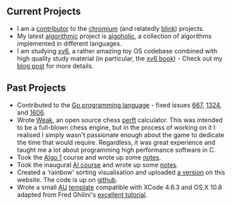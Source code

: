 ## Current Projects ##

* I am a [contributor][0] to the [chromium][1] (and relatedly [blink][2]) projects.
* My latest [algorithmic][3] project is [algoholic][4], a collection of algorithms implemented in
  different languages.
* I am studying [xv6][5], a rather amazing toy OS codebase combined with high quality study
  material (in particular, the [xv6 book][6]) - Check out my [blog post][7] for more details.

## Past Projects ##

* Contributed to the [Go programming language][p0] - fixed issues [667][go667], [1324][go1324],
  and [1606][go1606].
* Wrote [Weak][p1], an open source chess [perft][p2] calculator. This was intended to be a full-blown
  chess engine, but in the process of working on it I realised I simply wasn't passionate
  enough about the game to dedicate the time that would require. Regardless, it was great
  experience and taught me a lot about programming high performance software in C.
* Took the [Algo 1][p3] course and wrote up some [notes][p4].
* Took the inaugural [AI course][p5] and wrote up some [notes][p6].
* Created a &lsquo;rainbow' sorting visualisation and uploaded <a href="/projects/rainbow"
  target="_self">a version</a> on this website. The code is up on [github][p7].
* Wrote a small [AU][ref1] [template][p8] compatible with XCode 4.6.3 and OS.X 10.8 adapted
  from Fred Ghilini's [excellent tutorial][ref2].

[0]:/projects/chromium
[1]:http://www.chromium.org/
[2]:http://www.chromium.org/blink

[3]:/projects/alg
[4]:https://github.com/lorenzo-stoakes/algoholic

[5]:http://pdos.csail.mit.edu/6.828/2012/xv6.html
[6]:http://pdos.csail.mit.edu/6.828/2012/xv6/book-rev7.pdf
[7]:http://blog.ljs.io/post/71424794630/xv6

[p0]:http://golang.org
[p1]:https://github.com/lorenzo-stoakes/weak
[p2]:http://chessprogramming.wikispaces.com/Perft
[p3]:https://www.coursera.org/course/algo
[p4]:https://github.com/lorenzo-stoakes/stanford-algo
[p5]:http://www.ted.com/talks/peter_norvig_the_100_000_student_classroom.html
[p6]:https://github.com/lorenzo-stoakes/stanford-ai
[p7]:https://github.com/lorenzo-stoakes/Rainbow-Sort
[p8]:https://github.com/lorenzo-stoakes/TemplateAU

[go667]:https://code.google.com/p/go/source/detail?r=3c73bb78da9a
[go1324]:https://code.google.com/p/go/source/detail?r=2562ce5a7a
[go1606]:https://code.google.com/p/go/source/detail?r=1bad75771eb6

[ref1]:http://en.wikipedia.org/wiki/Audio_Units
[ref2]:http://sample-hold.com/2011/11/23/getting-started-with-audio-units-on-os-x-lion-and-xcode-4-2-1/
